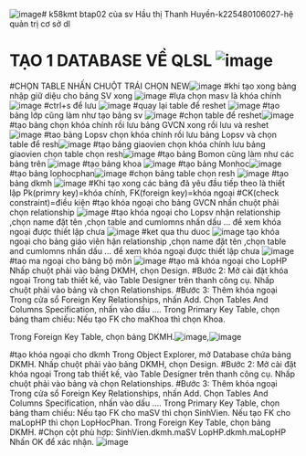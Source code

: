 ![image](https://github.com/user-attachments/assets/0e0f4eac-0a8c-40a7-869a-3c1e168d4b8c)# k58kmt
btap02 của sv Hầu thị Thanh Huyền-k225480106027-hệ quản trị cơ sở dl
# TẠO 1 DATABASE VỀ QLSL ![image](https://github.com/user-attachments/assets/bcf33e77-b82e-4619-81e5-13120070d7c4)
#CHỌN TABLE NHẤN CHUỘT TRÁI CHỌN NEW![image](https://github.com/user-attachments/assets/365e7746-853a-463b-b3cf-5aa6f8128182)
#khi tạo xong bảng nhập giữ diệu cho bảng SV xong ![image](https://github.com/user-attachments/assets/1f790eb1-5e2d-4fec-b5de-b878300c12cc)
#lựa chọn masv là khóa chính ![image](https://github.com/user-attachments/assets/fec00911-af71-4802-b137-b37a04dc3010)
#ctrl+s để lưu ![image](https://github.com/user-attachments/assets/ed677313-f14a-435d-9278-7f45d27c632f)
#quay lại table để reshet ![image](https://github.com/user-attachments/assets/d6e63fb3-70e7-4976-b743-83f4fda18b3b)
#tạo bảng lớp cũng làm như tạo bảng sv ![image](https://github.com/user-attachments/assets/6d2b0ce1-5b5f-43fd-b711-f4b5b1f276cf)
#chọn table để reshet![image](https://github.com/user-attachments/assets/29be05f1-5e64-48df-8ac8-338498ac7507)
#tạo bảng chọn khóa chính rồi lưu bảng GVCN xong rồi lưu và reshet ![image](https://github.com/user-attachments/assets/1b040476-421e-4a93-95ac-2d04b0571664)
#tao bảng Lopsv chọn khóa chính rồi lưu bảng Lopsv và chọn table để resh![image](https://github.com/user-attachments/assets/06a5b9e0-608e-4c03-8f2d-3b33e5450c87)
#tạo bảng giaovien chọn khóa chính lưu bảng giaovien chọn table chọn resh![image](https://github.com/user-attachments/assets/9a29490f-b912-4fd8-9ad8-496789195add)
#tạo bảng Bomon cũng làm như các bảng trên ![image](https://github.com/user-attachments/assets/d80992e7-5060-4c4e-9e77-d36e24a52dbb)
#tạo bảng khoa ![image](https://github.com/user-attachments/assets/282db762-f5bd-47e9-a415-1f08242fd192)
#tạo bảng Monhoc![image](https://github.com/user-attachments/assets/fb9e0cb2-0689-40bf-8931-3b4505fb602d)
#tạo bảng lophocphan![image](https://github.com/user-attachments/assets/9208ef80-9103-40fd-b0d0-f4e330880e7f)
#chọn bảng table chọn resh ![image](https://github.com/user-attachments/assets/d5e8a796-393c-4e51-a768-52a6cecc7535)
#tạo bảng dkmh ![image](https://github.com/user-attachments/assets/ab7cb6b0-22b5-47b8-8cd8-1ba179cf25f8)
#Khi tạo xong các bảng đã yêu đầu tiếp theo là thiết lập Pk(primry key)=khóa chính, FK(foreign key)=khóa ngoại
#CK(check constraint)=điều kiện
#tạo khóa ngoại cho bảng GVCN nhấn chuột phải chọn relationship ![image](https://github.com/user-attachments/assets/4ee5a9f0-fe24-44a1-ae78-d5f46d065093)
#tạo khóa ngoại cho Lopsv nhận relationship ,chọn name đặt tên ,chọn table and cumlomns nhấn dấu ... để xem khóa ngoại được thiết lập chưa ![image](https://github.com/user-attachments/assets/e9096135-f078-40ef-981c-7bc4f3022b43)
#ket qua thu duoc ![image](https://github.com/user-attachments/assets/484b3860-4f02-48ae-84f8-2f8ebcfda3a8)
tạo khóa ngoại cho bảng giáo viên hận relationship ,chọn name đặt tên  ,chọn table and cumlomns nhấn dấu ... để xem khóa ngoại được thiết lập chưa ![image](https://github.com/user-attachments/assets/a5a146cc-8239-4010-85af-67ab5719236c)
#tao ma ngoại cho bảng bộ môn ![image](https://github.com/user-attachments/assets/203c74a2-31f5-48c4-8574-db3f85b87216)
#tạo mã khóa ngoại cho LopHP
Nhấp chuột phải vào bảng DKMH, chọn Design.
#Bước 2: Mở cài đặt khóa ngoại
Trong tab thiết kế, vào Table Designer trên thanh công cụ.
Nhấp chuột phải vào bảng và chọn Relationships.
#Bước 3: Thêm khóa ngoại
Trong cửa sổ Foreign Key Relationships, nhấn Add.
Chọn Tables And Columns Specification, nhấn vào dấu ....
Trong Primary Key Table, chọn bảng tham chiếu:
Nếu tạo FK cho maKhoa thì chọn Khoa.

Trong Foreign Key Table, chọn bảng DKMH.![image](https://github.com/user-attachments/assets/b7b4a4bb-1626-4e15-95db-88a1c10534f4),![image](https://github.com/user-attachments/assets/9f2e8689-3aaf-487e-bfff-dc700076ff97)

#tạo khóa ngoại cho dkmh Trong Object Explorer, mở Database chứa bảng DKMH.
Nhấp chuột phải vào bảng DKMH, chọn Design.
#Bước 2: Mở cài đặt khóa ngoại
Trong tab thiết kế, vào Table Designer trên thanh công cụ.
Nhấp chuột phải vào bảng và chọn Relationships.
#Bước 3: Thêm khóa ngoại
Trong cửa sổ Foreign Key Relationships, nhấn Add.
Chọn Tables And Columns Specification, nhấn vào dấu ....
Trong Primary Key Table, chọn bảng tham chiếu:
Nếu tạo FK cho maSV thì chọn SinhVien.
Nếu tạo FK cho maLopHP thì chọn LopHocPhan.
Trong Foreign Key Table, chọn bảng DKMH.
#Chọn cột phù hợp:
SinhVien.dkmh.maSV
LopHP.dkmh.maLopHP
Nhấn OK để xác nhận.
![image](https://github.com/user-attachments/assets/1ff18a6c-a8dd-4efb-95e8-ba1351e7c517)

























#
#
#

